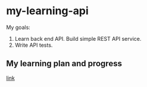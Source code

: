 # my-learning-api

My goals:

1. Learn back end API. Build simple REST API service.
2. Write API tests.

## My learning plan and progress
[link](./learningPlan.md)
